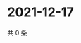 # 2021-12-17

共 0 条

<!-- BEGIN WEIBO -->
<!-- 最后更新时间 Fri Dec 17 2021 01:17:08 GMT+0800 (China Standard Time) -->

<!-- END WEIBO -->
